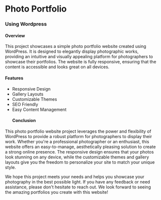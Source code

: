 # Photo Portfolio
### Using Wordpress
#### Overview
This project showcases a simple photo portfolio website created using WordPress. It is designed to elegantly display photographic works, providing an intuitive and visually appealing platform for photographers to showcase their portfolios. The website is fully responsive, ensuring that the content is accessible and looks great on all devices.
#### Features
- Responsive Design
- Gallery Layouts
- Customizable Themes
- SEO Friendly
- Easy Content Management
  #### Conclusion
This photo portfolio website project leverages the power and flexibility of WordPress to provide a robust platform for photographers to display their work. Whether you're a professional photographer or an enthusiast, this website offers an easy-to-manage, aesthetically pleasing solution to create a strong online presence. The responsive design ensures that your photos look stunning on any device, while the customizable themes and gallery layouts give you the freedom to personalize your site to match your unique style.

We hope this project meets your needs and helps you showcase your photography in the best possible light. If you have any feedback or need assistance, please don't hesitate to reach out. We look forward to seeing the amazing portfolios you create with this website!
